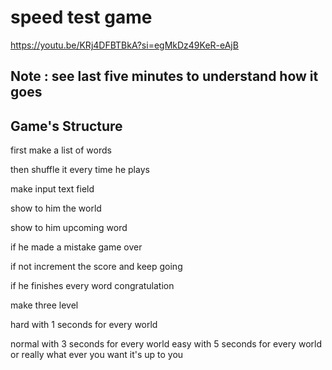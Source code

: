 # speed test game 
https://youtu.be/KRj4DFBTBkA?si=egMkDz49KeR-eAjB
## Note : see last five minutes to understand how it goes 

## Game's Structure

first make a list of words 

then shuffle it every time he plays 

make input text field 

show to him the world 

show to him upcoming word 

if he made a mistake game over 

if not increment the score and keep going 

if he finishes every word congratulation 

make three level 

hard with 1 seconds for every world 

normal with 3 seconds for every world
easy with 5 seconds for every world
or really what ever you want it's up to you

